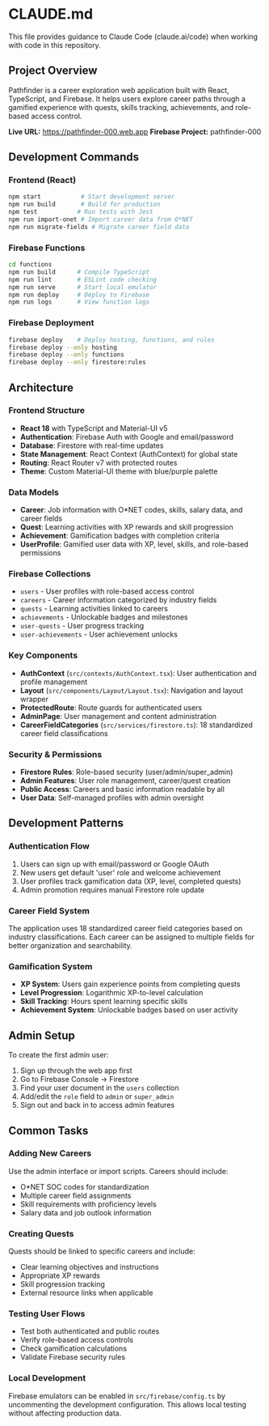 # CLAUDE.md

This file provides guidance to Claude Code (claude.ai/code) when working with code in this repository.

## Project Overview

Pathfinder is a career exploration web application built with React, TypeScript, and Firebase. It helps users explore career paths through a gamified experience with quests, skills tracking, achievements, and role-based access control.

**Live URL:** https://pathfinder-000.web.app
**Firebase Project:** pathfinder-000

## Development Commands

### Frontend (React)
```bash
npm start           # Start development server
npm run build       # Build for production
npm test           # Run tests with Jest
npm run import-onet # Import career data from O*NET
npm run migrate-fields # Migrate career field data
```

### Firebase Functions
```bash
cd functions
npm run build      # Compile TypeScript
npm run lint       # ESLint code checking
npm run serve      # Start local emulator
npm run deploy     # Deploy to Firebase
npm run logs       # View function logs
```

### Firebase Deployment
```bash
firebase deploy    # Deploy hosting, functions, and rules
firebase deploy --only hosting
firebase deploy --only functions
firebase deploy --only firestore:rules
```

## Architecture

### Frontend Structure
- **React 18** with TypeScript and Material-UI v5
- **Authentication**: Firebase Auth with Google and email/password
- **Database**: Firestore with real-time updates
- **State Management**: React Context (AuthContext) for global state
- **Routing**: React Router v7 with protected routes
- **Theme**: Custom Material-UI theme with blue/purple palette

### Data Models
- **Career**: Job information with O*NET codes, skills, salary data, and career fields
- **Quest**: Learning activities with XP rewards and skill progression
- **Achievement**: Gamification badges with completion criteria
- **UserProfile**: Gamified user data with XP, level, skills, and role-based permissions

### Firebase Collections
- `users` - User profiles with role-based access control
- `careers` - Career information categorized by industry fields
- `quests` - Learning activities linked to careers
- `achievements` - Unlockable badges and milestones
- `user-quests` - User progress tracking
- `user-achievements` - User achievement unlocks

### Key Components
- **AuthContext** (`src/contexts/AuthContext.tsx`): User authentication and profile management
- **Layout** (`src/components/Layout/Layout.tsx`): Navigation and layout wrapper
- **ProtectedRoute**: Route guards for authenticated users
- **AdminPage**: User management and content administration
- **CareerFieldCategories** (`src/services/firestore.ts`): 18 standardized career field classifications

### Security & Permissions
- **Firestore Rules**: Role-based security (user/admin/super_admin)
- **Admin Features**: User role management, career/quest creation
- **Public Access**: Careers and basic information readable by all
- **User Data**: Self-managed profiles with admin oversight

## Development Patterns

### Authentication Flow
1. Users can sign up with email/password or Google OAuth
2. New users get default 'user' role and welcome achievement
3. User profiles track gamification data (XP, level, completed quests)
4. Admin promotion requires manual Firestore role update

### Career Field System
The application uses 18 standardized career field categories based on industry classifications. Each career can be assigned to multiple fields for better organization and searchability.

### Gamification System
- **XP System**: Users gain experience points from completing quests
- **Level Progression**: Logarithmic XP-to-level calculation
- **Skill Tracking**: Hours spent learning specific skills
- **Achievement System**: Unlockable badges based on user activity

## Admin Setup

To create the first admin user:
1. Sign up through the web app first
2. Go to Firebase Console → Firestore
3. Find your user document in the `users` collection
4. Add/edit the `role` field to `admin` or `super_admin`
5. Sign out and back in to access admin features

## Common Tasks

### Adding New Careers
Use the admin interface or import scripts. Careers should include:
- O*NET SOC codes for standardization
- Multiple career field assignments
- Skill requirements with proficiency levels
- Salary data and job outlook information

### Creating Quests
Quests should be linked to specific careers and include:
- Clear learning objectives and instructions
- Appropriate XP rewards
- Skill progression tracking
- External resource links when applicable

### Testing User Flows
- Test both authenticated and public routes
- Verify role-based access controls
- Check gamification calculations
- Validate Firebase security rules

### Local Development
Firebase emulators can be enabled in `src/firebase/config.ts` by uncommenting the development configuration. This allows local testing without affecting production data.